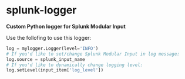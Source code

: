 # splunk-logger
**Custom Python logger for Splunk Modular Input**

Use the follofing to use this logger:
``` python 
log = mylogger.Logger(level='INFO')
# If you'd like to set/change Splunk Modular Input in log message:
log.source = splunk_input_name
# If you'd like to dynamically change logging level:
log.setLevel(input_item['log_level'])
```
